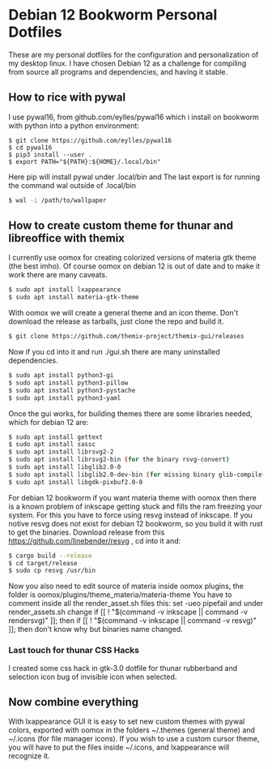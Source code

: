 # Debian 12 Bookworm Personal Dotfiles
These are my personal dotfiles for the configuration and personalization of my desktop linux. I have chosen Debian 12 as a challenge for compiling from source all programs and dependencies, and having it stable.
## How to rice with pywal
I use pywal16, from github.com/eylles/pywal16 which i install on bookworm with python into a python environment:
```shell
$ git clone https://github.com/eylles/pywal16
$ cd pywal16
$ pip3 install --user .
$ export PATH="${PATH}:${HOME}/.local/bin"
```
Here pip will install pywal under .local/bin and The last export is for running the command wal outside of .local/bin
```bash
$ wal -i /path/to/wallpaper
```
## How to create custom theme for thunar and libreoffice with themix
I currently use oomox for creating colorized versions of materia gtk theme (the best imho). Of course oomox on debian 12 is out of date and to make it work there are many caveats.
```bash
$ sudo apt install lxappearance
$ sudo apt install materia-gtk-theme
```
With oomox we will create a general theme and an icon theme. Don't download the release as tarballs, just clone the repo and build it.
```bash
$ git clone https://github.com/themix-project/themix-gui/releases
```
Now if you cd into it and run ./gui.sh there are many uninstalled dependencies.
```bash
$ sudo apt install python3-gi
$ sudo apt install python3-pillow
$ sudo apt install python3-pystache
$ sudo apt install python3-yaml
```
Once the gui works, for building themes there are some libraries needed, which for debian 12 are:
```bash
$ sudo apt install gettext
$ sudo apt install sassc
$ sudo apt install librsvg2-2
$ sudo apt install librsvg2-bin (for the binary rsvg-convert)
$ sudo apt install libglib2.0-0
$ sudo apt install libglib2.0-dev-bin (for missing binary glib-compile-resources)
$ sudo apt install libgdk-pixbuf2.0-0
```
For debian 12 bookworm if you want materia theme with oomox then there is a known problem of inkscape getting stuck and fills the ram freezing your system. For this you have to force using resvg instead of inkscape. If you notive resvg does not exist for debian 12 bookworm, so you build it with rust to get the binaries. Download release from this https://github.com/linebender/resvg , cd into it and:
```bash
$ cargo build --release
$ cd target/release
$ sudo cp resvg /usr/bin
```
Now you also need to edit source of materia inside oomox plugins, the folder is oomox/plugins/theme_materia/materia-theme
You have to comment inside all the render_asset.sh files this: set -ueo pipefail
and under render_assets.sh change
 if [[ ! "$(command -v inkscape || command -v rendersvg)" ]]; then
 if [[ ! "$(command -v inkscape || command -v resvg)" ]]; then
don't know why but binaries name changed.
### Last touch for thunar CSS Hacks
I created some css hack in gtk-3.0 dotfile for thunar rubberband and selection icon bug of invisible icon when selected.
## Now combine everything
With lxappearance GUI it is easy to set new custom themes with pywal colors, exported with oomox in the folders ~/.themes (general theme) and ~/.icons (for file manager icons). If you wish to use a custom cursor theme, you will have to put the files inside ~/.icons, and lxappearance will recognize it.
